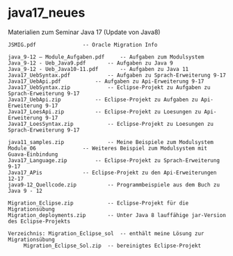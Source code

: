 # java17_neues
Materialien zum Seminar Java 17 (Update von Java8)

	
	JSMIG.pdf				-- Oracle Migration Info
	
	java_9-12 – Module_Aufgaben.pdf		-- Aufgaben zum Modulsystem
	Java_9-12 - Ueb_Java9.pdf		-- Aufgaben zu Java 9
	Java_9-12 - Ueb_Java10-11.pdf		-- Aufgaben zu Java 11
	Java17_UebSyntax.pdf			-- Aufgaben zu Sprach-Erweiterung 9-17
	Java17_UebApi.pdf			-- Aufgaben zu Api-Erweiterung 9-17
	Java17_UebSyntax.zip			-- Eclipse-Projekt zu Aufgaben zu Sprach-Erweiterung 9-17
	Java17_UebApi.zip			-- Eclipse-Projekt zu Aufgaben zu Api-Erweiterung 9-17
	Java17_LoesApi.zip			-- Eclipse-Projekt zu Loesungen zu Api-Erweiterung 9-17
	Java17_LoesSyntax.zip			-- Eclipse-Projekt zu Loesungen zu Sprach-Erweiterung 9-17
	
	java11_samples.zip    			-- Meine Beispiele zum Modulsystem
	Module_06				-- Weiteres Beispiel zum Modulsystem mit Guava-Einbindung
	Java17_Language.zip			-- Eclipse-Projekt zu Sprach-Erweiterung 9-17
	Java17_APis				-- Eclipse-Projekt zu den Api-Erweiterungen 12-17
	java9-12_Quellcode.zip			-- Programmbeispiele aus dem Buch zu Java 9 - 12
	
	Migration_Eclipse.zip			-- Eclipse-Projekt für die Migrationsübung
	Migration_deployments.zip		-- Unter Java 8 lauffähige jar-Version des Eclipse-Projekts
	
	Verzeichnis: Migration_Eclipse_sol 	-- enthält meine Lösung zur Migrationsübung
		 Migration_Eclipse_Sol.zip	-- bereinigtes Eclipse-Projekt
		
	


	
